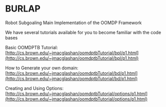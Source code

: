BURLAP
=========

Robot Subgoaling Main Implementation of the OOMDP Framework

We have several tutorials available for you to become familiar with the code bases

Basic OOMDPTB Tutorial:
[http://cs.brown.edu/~jmacglashan/oomdptbTutorial/bpl/p1.html](http://cs.brown.edu/~jmacglashan/oomdptbTutorial/bpl/p1.html)

How to Generate your own domain:
[http://cs.brown.edu/~jmacglashan/oomdptbTutorial/bd/p1.html](http://cs.brown.edu/~jmacglashan/oomdptbTutorial/bd/p1.html)

Creating and Using Options:
[http://cs.brown.edu/~jmacglashan/oomdptbTutorial/options/p1.html](http://cs.brown.edu/~jmacglashan/oomdptbTutorial/options/p1.html)
